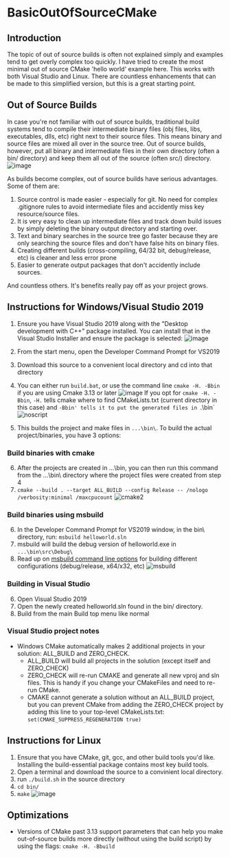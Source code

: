 # BasicOutOfSourceCMake

## Introduction
The topic of out of source builds is often not explained simply and examples tend to get overly complex too quickly. I have tried to create the most minimal out of source CMake 'hello world' example here. This works with both Visual Studio and Linux. There are countless enhancements that can be made to this simplified version, but this is a great starting point.

## Out of Source Builds
In case you're not familiar with out of source builds, traditional build systems tend to compile their intermediate binary files (obj files, libs, executables, dlls, etc) right next to their source files. This means binary and source files are mixed all over in the source tree. Out of source builds, however, put all binary and intermediate files in their own directory (often a bin/ directory) and keep them all out of the source (often src/) directory.  
![image](https://user-images.githubusercontent.com/11483217/118408935-c5ef0100-b63c-11eb-9bcc-49f0666f5c02.png)

As builds become complex, out of source builds have serious advantages. Some of them are:
1. Source control is made easier - especially for git. No need for complex .gitignore rules to avoid intermediate files and accidently miss key resource/source files.
2. It is very easy to clean up intermediate files and track down build issues by simply deleting the binary output directory and starting over.
3. Text and binary searches in the source tree go faster because they are only searching the source files and don't have false hits on binary files.
4. Creating different builds (cross-compiling, 64/32 bit, debug/release, etc) is cleaner and less error prone 
5. Easier to generate output packages that don't accidently include sources.

And countless others. It's benefits really pay off as your project grows.


## Instructions for Windows/Visual Studio 2019
1. Ensure you have Visual Studio 2019 along with the "Desktop development with C++" package installed. You can install that in the Visual Studio Installer and ensure the package is selected:
![image](https://user-images.githubusercontent.com/11483217/118386182-71ab3900-b5ca-11eb-854f-85b6a7d57f69.png)

2. From the start menu, open the Developer Command Prompt for VS2019
3. Download this source to a convenient local directory and cd into that directory
4. You can either run `build.bat`, or use the command line `cmake -H. -Bbin` if you are using Cmake 3.13 or later
![image](https://user-images.githubusercontent.com/11483217/118386271-26ddf100-b5cb-11eb-95d9-0447ae697b2b.png)
If you opt for `cmake -H. -Bbin`, `-H.` tells cmake where to find CMakeLists.txt (current directory in this case) and `-Bbin' tells it to put the generated files in `.\bin`
![noscript](https://user-images.githubusercontent.com/11483217/131198934-6757c56f-2324-4ba0-9c63-42840a169813.png)

5. This builds the project and make files in `...\bin\`. To build the actual project/binaries, you have 3 options:

### Build binaries with cmake
6. After the projects are created in ...\bin\, you can then run this command from the ...\bin\ directory where the project files were created from step 4
7. `cmake --build . --target ALL_BUILD --config Release -- /nologo /verbosity:minimal /maxcpucount`
![cmake2](https://user-images.githubusercontent.com/11483217/131196407-ffc079e4-0b4e-4cbd-b539-d9040923f187.png)

### Build binaries using msbuild
6. In the Developer Command Prompt for VS2019 window, in the bin\ directory, run: `msbuild helloworld.sln`
7. msbuild will build the debug version of helloworld.exe in `...\bin\src\Debug\`
8. Read up on [msbuild command line options](https://docs.microsoft.com/en-us/visualstudio/msbuild/walkthrough-using-msbuild?view=vs-2019#build-the-target) for building different configurations (debug/release, x64/x32, etc)
![msbuild](https://user-images.githubusercontent.com/11483217/131196449-9be9d9de-1925-414b-9138-b1a8f20972f4.png)

### Building in Visual Studio
6. Open Visual Studio 2019
7. Open the newly created helloworld.sln found in the bin/ directory. 
8. Build from the main Build top menu like normal

### Visual Studio project notes
- Windows CMake automatically makes 2 additional projects in your solution: ALL_BUILD and ZERO_CHECK.
  - ALL_BUILD will build all projects in the solution (except itself and ZERO_CHECK)
  - ZERO_CHECK will re-run CMAKE and generate all new vproj and sln files. This is handy if you change your CMakeFiles and need to re-run CMake.
  - CMAKE cannot generate a solution without an ALL_BUILD project, but you can prevent CMake from adding the ZERO_CHECK project by adding this line to your top-level CMakeLists.txt: `set(CMAKE_SUPPRESS_REGENERATION true)`

## Instructions for Linux
1. Ensure that you have CMake, git, gcc, and other build tools you'd like. Installing the build-essential package contains most key build tools.
2. Open a terminal and download the source to a convinient local directory. 
3. run `./build.sh` in the source directory
4. `cd bin/`
5. `make`
![image](https://user-images.githubusercontent.com/11483217/118386467-7ffa5480-b5cc-11eb-84d9-9b85937e7919.png)

## Optimizations
- Versions of CMake past 3.13 support parameters that can help you make out-of-source builds more directly (without using the build script) by using the flags:
`cmake -H. -Bbuild`

